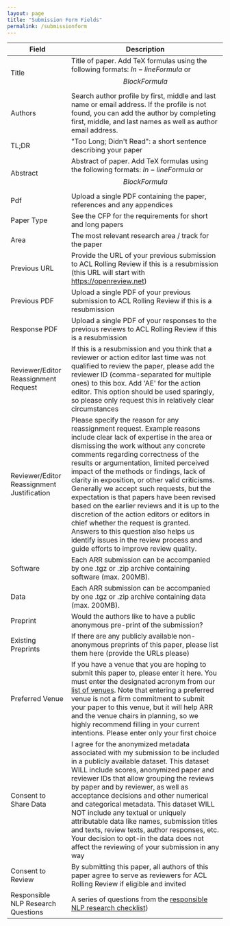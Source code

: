 ```yaml
---
layout: page
title: "Submission Form Fields"
permalink: /submissionform
---
```


| Field | Description |
|-------|--------|
| Title | Title of paper. Add TeX formulas using the following formats: $In-line Formula$ or $$Block Formula$$  |
| Authors | Search author profile by first, middle and last name or email address. If the profile is not found, you can add the author by completing first, middle, and last names as well as author email address.  |
| TL;DR | "Too Long; Didn't Read": a short sentence describing your paper  |
| Abstract | Abstract of paper. Add TeX formulas using the following formats: $In-line Formula$ or $$Block Formula$$ |
| Pdf | Upload a single PDF containing the paper, references and any appendices |
| Paper Type | See the CFP for the requirements for short and long papers |
| Area | The most relevant research area / track for the paper |
| Previous URL | Provide the URL of your previous submission to ACL Rolling Review if this is a resubmission (this URL will start with https://openreview.net) |
| Previous PDF | Upload a single PDF of your previous submission to ACL Rolling Review if this is a resubmission |
| Response PDF | Upload a single PDF of your responses to the previous reviews to ACL Rolling Review if this is a resubmission |
| Reviewer/Editor Reassignment Request | If this is a resubmission and you think that a reviewer or action editor last time was not qualified to review the paper, please add the reviewer ID (comma-separated for multiple ones) to this box. Add 'AE' for the action editor. This option should be used sparingly, so please only request this in relatively clear circumstances |
| Reviewer/Editor Reassignment Justification | Please specify the reason for any reassignment request. Example reasons include clear lack of expertise in the area or dismissing the work without any concrete comments regarding correctness of the results or argumentation, limited perceived impact of the methods or findings, lack of clarity in exposition, or other valid criticisms. Generally we accept such requests, but the expectation is that papers have been revised based on the earlier reviews and it is up to the discretion of the action editors or editors in chief whether the request is granted. Answers to this question also helps us identify issues in the review process and guide efforts to improve review quality. |
| Software | Each ARR submission can be accompanied by one .tgz or .zip archive containing software (max. 200MB). |
| Data | Each ARR submission can be accompanied by one .tgz or .zip archive containing data (max. 200MB). |
| Preprint | Would the authors like to have a public anonymous pre-print of the submission? |
| Existing Preprints | If there are any publicly available non-anonymous preprints of this paper, please list them here (provide the URLs please) |
| Preferred Venue | If you have a venue that you are hoping to submit this paper to, please enter it here. You must enter the designated acronym from our [list of venues](/dates). Note that entering a preferred venue is not a firm commitment to submit your paper to this venue, but it will help ARR and the venue chairs in planning, so we highly recommend filling in your current intentions. Please enter only your first choice |
| Consent to Share Data | I agree for the anonymized metadata associated with my submission to be included in a publicly available dataset. This dataset WILL include scores, anonymized paper and reviewer IDs that allow grouping the reviews by paper and by reviewer, as well as acceptance decisions and other numerical and categorical metadata. This dataset WILL NOT include any textual or uniquely attributable data like names, submission titles and texts, review texts, author responses, etc. Your decision to opt-in the data does not affect the reviewing of your submission in any way |
| Consent to Review | By submitting this paper, all authors of this paper agree to serve as reviewers for ACL Rolling Review if eligible and invited |
| Responsible NLP Research Questions | A series of questions from the [responsible NLP research checklist](/responsibleNLPresearch)) |
